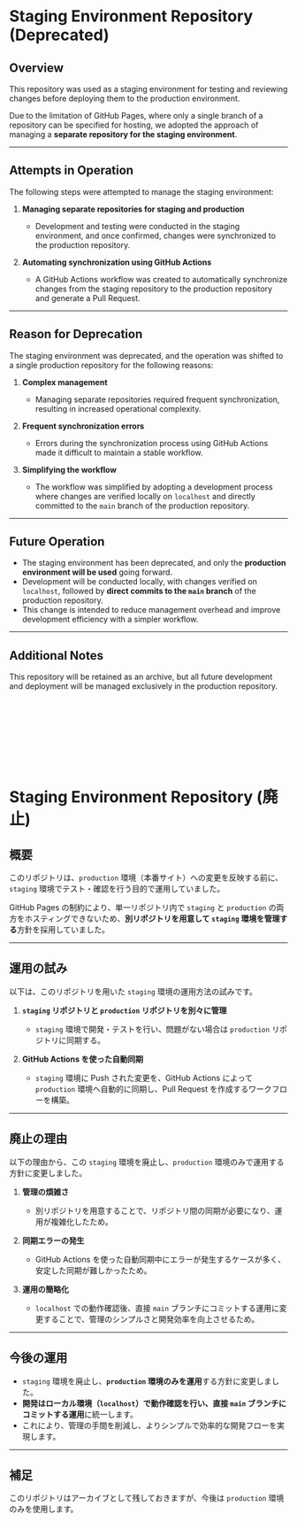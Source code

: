 # Staging Environment Repository (Deprecated)

## Overview

This repository was used as a staging environment for testing and reviewing changes before deploying them to the production environment.

Due to the limitation of GitHub Pages, where only a single branch of a repository can be specified for hosting, we adopted the approach of managing a **separate repository for the staging environment**.

---

## Attempts in Operation

The following steps were attempted to manage the staging environment:

1. **Managing separate repositories for staging and production**
   - Development and testing were conducted in the staging environment, and once confirmed, changes were synchronized to the production repository.

2. **Automating synchronization using GitHub Actions**
   - A GitHub Actions workflow was created to automatically synchronize changes from the staging repository to the production repository and generate a Pull Request.

---

## Reason for Deprecation

The staging environment was deprecated, and the operation was shifted to a single production repository for the following reasons:

1. **Complex management**
   - Managing separate repositories required frequent synchronization, resulting in increased operational complexity.

2. **Frequent synchronization errors**
   - Errors during the synchronization process using GitHub Actions made it difficult to maintain a stable workflow.

3. **Simplifying the workflow**
   - The workflow was simplified by adopting a development process where changes are verified locally on `localhost` and directly committed to the `main` branch of the production repository.

---

## Future Operation

- The staging environment has been deprecated, and only the **production environment will be used** going forward.
- Development will be conducted locally, with changes verified on `localhost`, followed by **direct commits to the `main` branch** of the production repository.
- This change is intended to reduce management overhead and improve development efficiency with a simpler workflow.

---

## Additional Notes

This repository will be retained as an archive, but all future development and deployment will be managed exclusively in the production repository.

<br><br>
---
<br><br>


# Staging Environment Repository (廃止)

## 概要

このリポジトリは、`production` 環境（本番サイト）への変更を反映する前に、`staging` 環境でテスト・確認を行う目的で運用していました。

GitHub Pages の制約により、単一リポジトリ内で `staging` と `production` の両方をホスティングできないため、**別リポジトリを用意して `staging` 環境を管理する**方針を採用していました。

---

## 運用の試み

以下は、このリポジトリを用いた `staging` 環境の運用方法の試みです。

1. **`staging` リポジトリと `production` リポジトリを別々に管理**
   - `staging` 環境で開発・テストを行い、問題がない場合は `production` リポジトリに同期する。
   
2. **GitHub Actions を使った自動同期**
   - `staging` 環境に Push された変更を、GitHub Actions によって `production` 環境へ自動的に同期し、Pull Request を作成するワークフローを構築。

---

## 廃止の理由

以下の理由から、この `staging` 環境を廃止し、`production` 環境のみで運用する方針に変更しました。

1. **管理の煩雑さ**
   - 別リポジトリを用意することで、リポジトリ間の同期が必要になり、運用が複雑化したため。

2. **同期エラーの発生**
   - GitHub Actions を使った自動同期中にエラーが発生するケースが多く、安定した同期が難しかったため。

3. **運用の簡略化**
   - `localhost` での動作確認後、直接 `main` ブランチにコミットする運用に変更することで、管理のシンプルさと開発効率を向上させるため。

---

## 今後の運用

- `staging` 環境を廃止し、**`production` 環境のみを運用**する方針に変更しました。
- **開発はローカル環境（`localhost`）で動作確認を行い、直接 `main` ブランチにコミットする運用**に統一します。
- これにより、管理の手間を削減し、よりシンプルで効率的な開発フローを実現します。

---

## 補足

このリポジトリはアーカイブとして残しておきますが、今後は `production` 環境のみを使用します。

